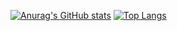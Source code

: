 [![Anurag's GitHub stats](https://github-readme-stats.vercel.app/api?username=ahmadhabibi14&show_icons=true&theme=radical)](https://github.com/anuraghazra/github-readme-stats)
[![Top Langs](https://github-readme-stats.vercel.app/api/top-langs/?username=ahmadhabibi14&layout=compact)](https://github.com/anuraghazra/github-readme-stats)
